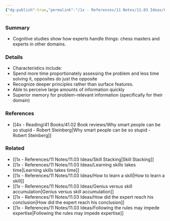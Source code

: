```yaml
---
{"dg-publish":true,"permalink":"/1x - References/11 Notes/11.03 Ideas/Characteristics of expertise/","noteIcon":""}
---
```



### Summary
- Cognitive studies show how experts handle things: chess masters and experts in other domains.
### Details
- Characteristics include:
- Spend more time proportionately assessing the problem and less time solving it, opposites do just the opposite
- Recognize deeper principles rather than surface features.
- Able to perceive large amounts of information quickly
- Superior memory for problem-relevant information (specifically for their domain)

### References
- [[4x - Reading/41 Books/41.02 Book reviews/Why smart people can be so stupid - Robert Steinberg\|Why smart people can be so stupid - Robert Steinberg]]

### Related
- [[1x - References/11 Notes/11.03 Ideas/Skill Stacking\|Skill Stacking]]
- [[1x - References/11 Notes/11.03 Ideas/Learning skills takes time\|Learning skills takes time]]
- [[1x - References/11 Notes/11.03 Ideas/How to learn a skill\|How to learn a skill]]
- [[1x - References/11 Notes/11.03 Ideas/Genius versus skill accumulation\|Genius versus skill accumulation]]
- [[1x - References/11 Notes/11.03 Ideas/How did the expert reach his conclusion\|How did the expert reach his conclusion]]
- [[1x - References/11 Notes/11.03 Ideas/Following the rules may impede expertise\|Following the rules may impede expertise]]